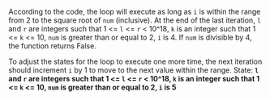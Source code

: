 According to the code, the loop will execute as long as `i` is within the range from 2 to the square root of `num` (inclusive). At the end of the last iteration, `l` and `r` are integers such that 1 <= `l` <= `r` < 10^18, `k` is an integer such that 1 <= `k` <= 10, `num` is greater than or equal to 2, `i` is 4. If `num` is divisible by 4, the function returns False.

To adjust the states for the loop to execute one more time, the next iteration should increment `i` by 1 to move to the next value within the range.
State: **`l` and `r` are integers such that 1 <= `l` <= `r` < 10^18, `k` is an integer such that 1 <= `k` <= 10, `num` is greater than or equal to 2, `i` is 5**